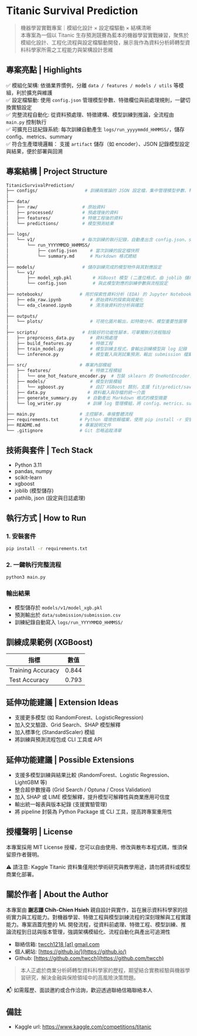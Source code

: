 # Titanic Survival Prediction

> 機器學習實戰專案｜模組化設計 × 設定檔驅動 × 結構清晰  
> 本專案為一個以 Titanic 生存預測競賽為藍本的機器學習實戰練習，聚焦於模組化設計、工程化流程與設定檔驅動開發，展示我作為資料分析師轉型資料科學家所需之工程能力與架構設計思維

## 專案亮點 | Highlights

✅ 模組化架構: 依循業界慣例，分離 `data / features / models / utils` 等模組，利於擴充與維護  
✅ 設定檔驅動: 使用 `config.json` 管理模型參數、特徵欄位與前處理規則，一鍵切換實驗設定  
✅ 完整流程自動化: 從資料預處理、特徵建構、模型訓練到推論，全流程由 `main.py` 控制執行  
✅ 可擴充日誌紀錄系統: 每次訓練自動產生 `logs/run_yyyymmdd_HHMMSS/`，儲存 config、metrics、summary  
✅ 符合生產環境邏輯： 支援 `artifact` 儲存（如 encoder）、JSON 記錄模型設定與結果，便於部署與回溯

## 專案結構 | Project Structure

```bash
TitanicSurvivalPrediction/
├── configs/                  # 訓練與推論的 JSON 設定檔，集中管理模型參數、特徵欄位與前處理邏輯
│
├── data/
│   ├── raw/                 # 原始資料
│   ├── processed/           # 預處理後的資料
│   ├── features/            # 特徵工程後的資料
│   └── predictions/         # 模型預測結果
│
├── logs/
│   └── v1/                  # 每次訓練的執行記錄，自動產出含 config.json、summary.md 的日誌資料夾
│       └── run_YYYYMMDD_HHMMSS/
│           ├── config.json     # 當次訓練的設定檔快照
│           └── summary.md      # Markdown 格式總結
│
├── models/                  # 儲存訓練完成的模型物件與其對應設定
│   └── v1/
│       ├── model_xgb.pkl        # XGBoost 模型 (二進位格式，由 joblib 儲存)
│       └── config.json          # 與此模型對應的訓練參數與流程設定
│
├── notebooks/              # 用於探索性資料分析 (EDA) 的 Jupyter Notebook 檔案
│   ├── eda_raw.ipynb           # 原始資料的探索與視覺化
│   └── eda_cleaned.ipynb       # 清洗後資料的分析與確認
│
├── outputs/
│   └── plots/                  # 可視化圖片輸出，如特徵分布、模型重要性圖等
│
├── scripts/                 # 封裝好的功能性腳本，可單獨執行流程階段
│   ├── preprocess_data.py      # 資料預處理
│   ├── build_features.py       # 特徵工程
│   ├── train_model.py          # 模型訓練主程式，會輸出訓練模型與 log 記錄
│   └── inference.py            # 模型載入與測試集預測，輸出 submission 檔案
│
├── src/                    # 專案內部模組
│   ├── features/               # 特徵工程模組
│   │   └── one_hot_feature_encoder.py  # 包裝 sklearn 的 OneHotEncoder，含自定義 artifact 儲存邏輯
│   ├── models/                 # 模型封裝模組
│   │   └── xgboost.py          # 自訂 XGBoost 類別，支援 fit/predict/save/load/artifact 儲存
│   ├── data.py                # 資料載入與存檔的統一介面
│   ├── generate_summary.py    # 自動產出 Markdown 格式的模型摘要
│   └── log_writer.py          # 訓練 log 管理模組，將 config、metrics、summary 一起寫入 logs 資料夾
│
├── main.py                 # 主控腳本，串接整體流程
├── requirements.txt        # Python 環境依賴檔案，使用 pip install -r 安裝
├── README.md               # 專案說明文件
└── .gitignore              # Git 忽略追蹤清單
```

## 技術與套件 | Tech Stack

- Python 3.11
- pandas, numpy
- scikit-learn
- xgboost
- joblib (模型儲存)
- pathlib, json (設定與日誌處理)

## 執行方式 | How to Run

### 1. 安裝套件

```bash
pip install -r requirements.txt
```

### 2. 一鍵執行完整流程

```bash
python3 main.py
```

### 輸出結果

-   模型儲存於 `models/v1/model_xgb.pkl`
-   預測輸出於 `data/submission/submission.csv`
-   訓練紀錄自動寫入 `logs/run_YYYYMMDD_HHMMSS/`

## 訓練成果範例 (XGBoost)

| 指標                | 數值      |
|-------------------|-----------|
| Training Accuracy | 0.844     |
| Test Accuracy     | 0.793     |

## 延伸功能建議 | Extension Ideas

-   支援更多模型 (如 RandomForest、LogisticRegression)
-   加入交叉驗證、Grid Search、SHAP 模型解釋
-   加入標準化 (StandardScaler) 模組
-   將訓練與預測流程包成 CLI 工具或 API

## 延伸功能建議 | Possible Extensions

-   支援多模型訓練與結果比較 (RandomForest、Logistic Regression、LightGBM 等)
-   整合超參數搜尋 (Grid Search / Optuna / Cross Validation)
-   加入 SHAP 或 LIME 模型解釋，提升模型可解釋性與商業應用可信度
-   輸出統一報表與版本紀錄 (支援實驗管理)
-   將 pipeline 封裝為 Python Package 或 CLI 工具，提高跨專案重用性

## 授權聲明 | License

本專案採用 MIT License 授權，您可以自由使用、修改與散布本程式碼，惟須保留原作者聲明。

⚠️ 請注意: Kaggle Titanic 資料集僅用於學術研究與教學用途，請勿將資料或模型商業化部署。

## 關於作者 | About the Author

本專案由 **謝志謙 Chih-Chien Hsieh** 親自設計與實作，旨在展示資料科學家的技術實力與工程能力。對機器學習、特徵工程與模型訓練流程的深刻理解與工程實踐能力。專案涵蓋完整的 ML 開發流程，從資料前處理、特徵工程、模型訓練、推論流程到日誌與版本管理，強調架構模組化、流程自動化與產出可追溯性

-	聯絡信箱: [twcch1218 [at] gmail.com](mailto:twcch1218@gmail.com)
-	個人網站: [https://github.io/](https://github.io/)
-	Github: [https://github.com/twcch](https://github.com/twcch)

> 本人正處於商業分析師轉型資料科學家的歷程，期望結合實務經驗與機器學習研究，解決金融與保險領域中的高風險決策問題。

📬 如需履歷、面談邀約或合作洽詢，歡迎透過聯絡信箱聯絡本人

## 備註

-   Kaggle url: https://www.kaggle.com/competitions/titanic